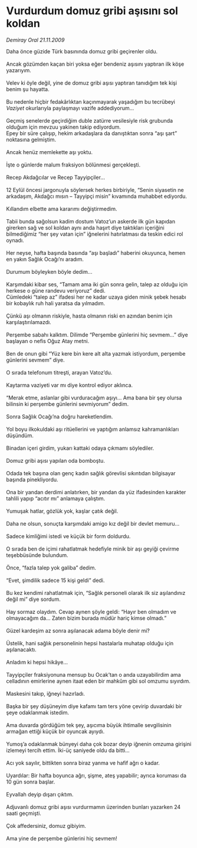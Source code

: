 # Vurdurdum domuz gribi aşısını sol koldan

*Demiray Oral 21.11.2009*

<div class="taraf_structure_2col_1zq">
<div class="margen_n">



 <p>Daha önce güzide Türk basınında domuz gribi geçirenler oldu. <br/><br/>Ancak gözümden kaçan biri yoksa eğer bendeniz aşısını yaptıran ilk köşe yazarıyım. <br/><br/>Velev ki öyle değil, yine de domuz gribi aşısı yaptıran tanıdığım tek kişi benim şu hayatta. <br/><br/>Bu nedenle hiçbir fedakârlıktan kaçınmayarak yaşadığım bu tecrübeyi <i>Vaziyet</i> okurlarıyla paylaşmayı vazife addediyorum... <br/><br/>Geçmiş senelerde geçirdiğim duble zatürre vesilesiyle risk grubunda olduğum için mevzuu yakinen takip ediyordum. <br/>Epey bir süre çalışıp, hekim arkadaşlara da danıştıktan sonra “aşı şart” noktasına gelmiştim. <br/><br/>Ancak henüz memlekette aşı yoktu. <br/><br/>İşte o günlerde malum fraksiyon bölünmesi gerçekleşti. <br/><br/>Recep Akdağcılar ve Recep Tayyipçiler... <br/><br/>12 Eylül öncesi jargonuyla söylersek herkes birbiriyle, “Senin siyasetin ne arkadaşım, Akdağcı mısın – Tayyipçi misin” kıvamında muhabbet ediyordu. <br/><br/>Kıllandım elbette ama kararımı değiştirmedim. <br/><br/>Tabii bunda sağolsun kadim dostum Vatoz’un askerde ilk gün kapıdan girerken sağ ve sol koldan aynı anda haşırt diye taktıkları içeriğini bilmediğimiz “her şey vatan için” iğnelerini hatırlatması da teskin edici rol oynadı. <br/><br/>Her neyse, hafta başında basında “aşı başladı” haberini okuyunca, hemen en yakın Sağlık Ocağı’nı aradım. <br/><br/>Durumum böyleyken böyle dedim... <br/><br/>Karşımdaki kibar ses, “Tamam ama iki gün sonra gelin, talep az olduğu için herkese o güne randevu veriyoruz” dedi. <br/>Cümledeki “talep az” ifadesi her ne kadar uzaya giden minik şebek hesabı bir kobaylık ruh hali yaratsa da yılmadım. <br/><br/>Çünkü aşı olmanın riskiyle, hasta olmanın riski en azından benim için karşılaştırılamazdı. <br/><br/>Perşembe sabahı kalktım. Dilimde “Perşembe günlerini hiç sevmem...” diye başlayan o nefis Oğuz Atay metni. <br/><br/>Ben de onun gibi “Yüz kere bin kere alt alta yazmak istiyordum, perşembe günlerini sevmem” diye. <br/><br/>O sırada telefonum titreşti, arayan Vatoz’du. <br/><br/>Kaytarma vaziyeti var mı diye kontrol ediyor aklınca. <br/><br/>“Merak etme, aslanlar gibi vurduracağım aşıyı... Ama bana bir şey olursa bilinsin ki perşembe günlerini sevmiyorum” dedim. <br/><br/>Sonra Sağlık Ocağı’na doğru hareketlendim. <br/><br/>Yol boyu ilkokuldaki aşı ritüellerini ve yaptığım anlamsız kahramanlıkları düşündüm. <br/><br/>Binadan içeri girdim, yukarı kattaki odaya çıkmamı söylediler. <br/><br/>Domuz gribi aşısı yapılan oda bomboştu. <br/><br/>Odada tek başına olan genç kadın sağlık görevlisi sıkıntıdan bilgisayar başında pinekliyordu. <br/><br/>Ona bir yandan derdimi anlatırken, bir yandan da yüz ifadesinden karakter tahlili yapıp “acıtır mı” anlamaya çalıştım. <br/><br/>Yumuşak hatlar, gözlük yok, kaşlar çatık değil. <br/><br/>Daha ne olsun, sonuçta karşımdaki amigo kız değil bir devlet memuru... <br/><br/>Sadece kimliğimi istedi ve küçük bir form doldurdu. <br/><br/>O sırada ben de içimi rahatlatmak hedefiyle minik bir aşı geyiği çevirme teşebbüsünde bulundum. <br/><br/>Önce, “fazla talep yok galiba” dedim. <br/><br/>“Evet, şimdilik sadece 15 kişi geldi” dedi. <br/><br/>Bu kez kendimi rahatlatmak için, “Sağlık personeli olarak ilk siz aşılandınız değil mi” diye sordum. <br/><br/>Hay sormaz olaydım. Cevap aynen şöyle geldi: “Hayır ben olmadım ve olmayacağım da... Zaten bizim burada müdür hariç kimse olmadı.” <br/><br/>Güzel kardeşim az sonra aşılanacak adama böyle denir mi? <br/><br/>Üstelik, hani sağlık personelinin hepsi hastalarla muhatap olduğu için aşılanacaktı. <br/><br/>Anladım ki hepsi hikâye... <br/><br/>Tayyipçiler fraksiyonuna mensup bu Ocak’tan o anda uzayabilirdim ama celladının emirlerine aynen itaat eden bir mahkûm gibi sol omzumu sıyırdım. <br/><br/>Maskesini takıp, iğneyi hazırladı. <br/><br/>Başka bir şey düşüneyim diye kafamı tam ters yöne çevirip duvardaki bir şeye odaklanmak istedim. <br/><br/>Ama duvarda gördüğüm tek şey, aşıcıma büyük ihtimalle sevgilisinin armağan ettiği küçük bir oyuncak ayıydı. <br/><br/>Yumoş’a odaklanmak bünyeyi daha çok bozar deyip iğnenin omzuma girişini izlemeyi tercih ettim. İki-üç saniyede oldu da bitti... <br/><br/>Acı yok sayılır, bittikten sonra biraz yanma ve hafif ağrı o kadar. <br/><br/>Uyardılar: Bir hafta boyunca ağrı, şişme, ateş yapabilir; ayrıca koruması da 10 gün sonra başlar. <br/><br/>Eyvallah deyip dışarı çıktım. <br/><br/>Adjuvanlı domuz gribi aşısı vurdurmamın üzerinden bunları yazarken 24 saati geçmişti.<br/><br/>Çok affedersiniz, domuz gibiyim. <br/><br/>Ama yine de perşembe günlerini hiç sevmem!</p>
<br/>
<br/>
<br/>



<br/>


<div id="taraf_not">
</div>

</div>


</div>

